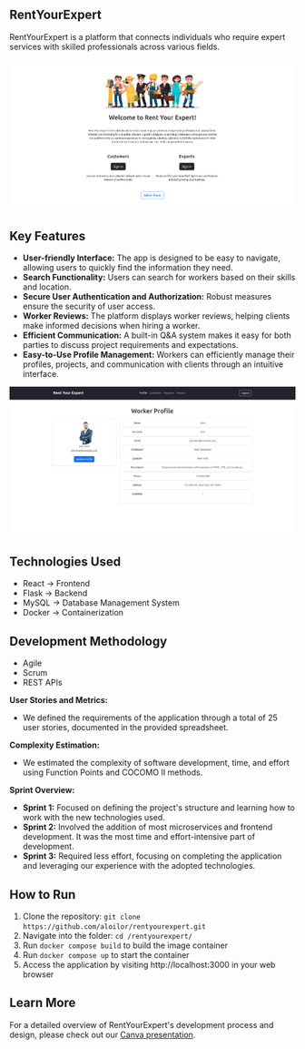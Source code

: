 ## RentYourExpert
RentYourExpert is a platform that connects individuals who require expert services with skilled professionals across various fields.

<p align="center">
  <img src="./assets/img/home-page.png" width="800" alt="Alt Text">
</p>

## Key Features
- **User-friendly Interface:** The app is designed to be easy to navigate, allowing users to quickly find the information they need.
- **Search Functionality:** Users can search for workers based on their skills and location.
- **Secure User Authentication and Authorization:** Robust measures ensure the security of user access.
- **Worker Reviews:** The platform displays worker reviews, helping clients make informed decisions when hiring a worker.
- **Efficient Communication:** A built-in Q&A system makes it easy for both parties to discuss project requirements and expectations.
- **Easy-to-Use Profile Management:** Workers can efficiently manage their profiles, projects, and communication with clients through an intuitive interface.

<p align="center">
  <img src="./assets/img/worker_profile.png" width="800" alt="Alt Text">
</p>

## Technologies Used
- React &#8594; Frontend
- Flask &#8594; Backend
- MySQL &#8594; Database Management System
- Docker &#8594; Containerization

## Development Methodology
- Agile
- Scrum
- REST APIs

**User Stories and Metrics:**
- We defined the requirements of the application through a total of 25 user stories, documented in the provided spreadsheet.

**Complexity Estimation:**
- We estimated the complexity of software development, time, and effort using Function Points and COCOMO II methods.

**Sprint Overview:**
- **Sprint 1:** Focused on defining the project's structure and learning how to work with the new technologies used.
- **Sprint 2:** Involved the addition of most microservices and frontend development. It was the most time and effort-intensive part of development.
- **Sprint 3:** Required less effort, focusing on completing the application and leveraging our experience with the adopted technologies.

## How to Run
1. Clone the repository: `git clone https://github.com/aloilor/rentyourexpert.git`
2. Navigate into the folder:  `cd /rentyourexpert/ `
3. Run  `docker compose build` to build the image container
4. Run  `docker compose up` to start the container
5. Access the application by visiting http://localhost:3000 in your web browser

## Learn More
For a detailed overview of RentYourExpert's development process and design, please check out our [Canva presentation](https://www.canva.com/design/DAFegq7cqAs/xs79qSubU77cN-Ze8SJBHg/edit?utm_content=DAFegq7cqAs&utm_campaign=designshare&utm_medium=link2&utm_source=sharebutton).
